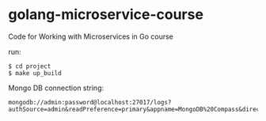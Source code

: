 # golang-microservice-course
Code for Working with Microservices in Go course

run:
```
$ cd project
$ make up_build
```

Mongo DB connection string:
```
mongodb://admin:password@localhost:27017/logs?authSource=admin&readPreference=primary&appname=MongoDB%20Compass&directConnection=true&ssl=false
```